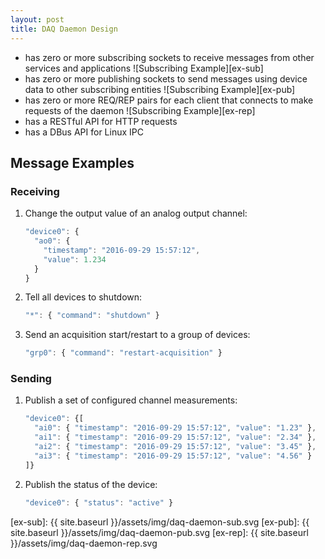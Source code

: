 ```yaml
---
layout: post
title: DAQ Daemon Design
---
```


* has zero or more subscribing sockets to receive messages from other services and applications
  ![Subscribing Example][ex-sub]<!--break-->
* has zero or more publishing sockets to send messages using device data to other subscribing entities
  ![Subscribing Example][ex-pub]
* has zero or more REQ/REP pairs for each client that connects to make requests of the daemon
  ![Subscribing Example][ex-rep]
* has a RESTful API for HTTP requests
* has a DBus API for Linux IPC

## Message Examples

### Receiving

1. Change the output value of an analog output channel:
   ```javascript
   "device0": {
     "ao0": {
       "timestamp": "2016-09-29 15:57:12",
       "value": 1.234
     }
   }
   ```
2. Tell all devices to shutdown:
   ```javascript
   "*": { "command": "shutdown" }
   ```
3. Send an acquisition start/restart to a group of devices:
   ```javascript
   "grp0": { "command": "restart-acquisition" }
   ```

### Sending

1. Publish a set of configured channel measurements:
   ```javascript
   "device0": {[
     "ai0": { "timestamp": "2016-09-29 15:57:12", "value": "1.23" },
     "ai1": { "timestamp": "2016-09-29 15:57:12", "value": "2.34" },
     "ai2": { "timestamp": "2016-09-29 15:57:12", "value": "3.45" },
     "ai3": { "timestamp": "2016-09-29 15:57:12", "value": "4.56" }
   ]}
   ```
2. Publish the status of the device:
   ```javascript
   "device0": { "status": "active" }
   ```

[ex-sub]: {{ site.baseurl }}/assets/img/daq-daemon-sub.svg
[ex-pub]: {{ site.baseurl }}/assets/img/daq-daemon-pub.svg
[ex-rep]: {{ site.baseurl }}/assets/img/daq-daemon-rep.svg

<!--
vim: ft=liquid
-->
